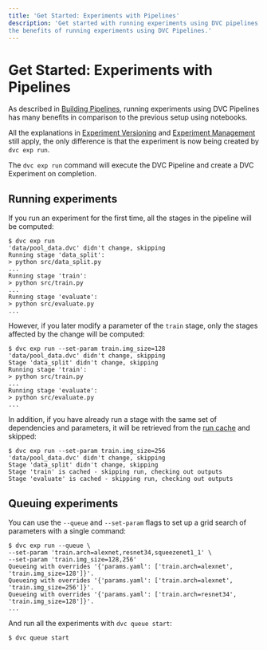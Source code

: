```yaml
---
title: 'Get Started: Experiments with Pipelines'
description: 'Get started with running experiments using DVC pipelines. Explore
the benefits of running experiments using DVC Pipelines.'
---
```


# Get Started: Experiments with Pipelines

As described in
[Building Pipelines](/doc/start/experiments/building-pipelines#benefits-of-dvc-pipelines),
running experiments using <abbr>DVC Pipelines</abbr> has many benefits in
comparison to the previous setup using notebooks.

All the explanations in
[Experiment Versioning](/doc/start/experimens/experiment-versioning) and
[Experiment Management](/doc/start/experiments/experiment-management) still
apply, the only difference is that the experiment is now being created by
`dvc exp run`.

The `dvc exp run` command will execute the DVC Pipeline and create a DVC
<abbr>Experiment</abbr> on completion.

## Running experiments

If you run an experiment for the first time, all the stages in the pipeline will
be computed:

```cli
$ dvc exp run
'data/pool_data.dvc' didn't change, skipping
Running stage 'data_split':
> python src/data_split.py
...
Running stage 'train':
> python src/train.py
...
Running stage 'evaluate':
> python src/evaluate.py
...
```

However, if you later modify a parameter of the `train` stage, only the stages
affected by the change will be computed:

```cli
$ dvc exp run --set-param train.img_size=128
'data/pool_data.dvc' didn't change, skipping
Stage 'data_split' didn't change, skipping
Running stage 'train':
> python src/train.py
...
Running stage 'evaluate':
> python src/evaluate.py
...
```

In addition, if you have already run a stage with the same set of dependencies
and parameters, it will be retrieved from the
[run cache](/doc/user-guide/pipelines/run-cache) and skipped:

```cli
$ dvc exp run --set-param train.img_size=256
'data/pool_data.dvc' didn't change, skipping
Stage 'data_split' didn't change, skipping
Stage 'train' is cached - skipping run, checking out outputs
Stage 'evaluate' is cached - skipping run, checking out outputs
```

## Queuing experiments

You can use the `--queue` and `--set-param` flags to set up a grid search of
parameters with a single command:

```cli
$ dvc exp run --queue \
--set-param 'train.arch=alexnet,resnet34,squeezenet1_1' \
--set-param 'train.img_size=128,256'
Queueing with overrides '{'params.yaml': ['train.arch=alexnet', 'train.img_size=128']}'.
Queueing with overrides '{'params.yaml': ['train.arch=alexnet', 'train.img_size=256']}'.
Queueing with overrides '{'params.yaml': ['train.arch=resnet34', 'train.img_size=128']}'.
...
```

And run all the experiments with `dvc queue start`:

```cli
$ dvc queue start
```
